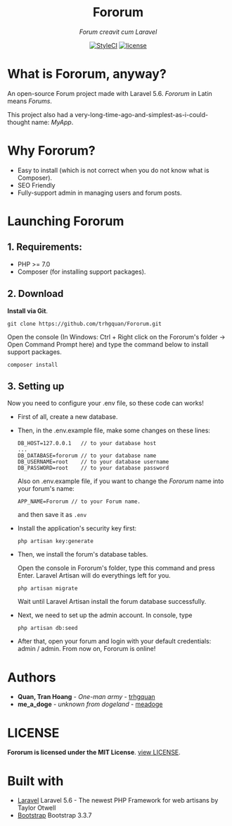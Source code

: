 <h1 align="center">Fororum</h1>
<p align="center">
  <i>Forum creavit cum Laravel</i>
</p>
<p align="center">
  <a href="https://github.styleci.io/repos/134251696"><img src="https://github.styleci.io/repos/134251696/shield?style=square" alt="StyleCI"></a>
  <a href="https://github.com/trhgquan/Fororum/blob/master/LICENSE"><img src="https://img.shields.io/badge/License-MIT-yellow.svg" alt="license"></a>
</p>

# What is Fororum, anyway?
An open-source Forum project made with Laravel 5.6. _Fororum_ in Latin means _Forums_.

This project also had a very-long-time-ago-and-simplest-as-i-could-thought name: _MyApp_.

# Why Fororum?
- Easy to install (which is not correct when you do not know what is Composer).
- SEO Friendly
- Fully-support admin in managing users and forum posts.

# Launching Fororum
## 1. Requirements:
- PHP >= 7.0
- Composer (for installing support packages).

## 2. Download
__Install via Git__.
```
git clone https://github.com/trhgquan/Fororum.git
```

Open the console (In Windows: Ctrl + Right click on the Fororum's folder -> Open Command Prompt here) and type the command below to install support packages.
```
composer install
```

## 3. Setting up

Now you need to configure your .env file, so these code can works!

- First of all, create a new database.

- Then, in the .env.example file, make some changes on these lines:

    ```
    DB_HOST=127.0.0.1   // to your database host
    ...
    DB_DATABASE=fororum // to your database name
    DB_USERNAME=root    // to your database username
    DB_PASSWORD=root    // to your database password
    ```

    Also on .env.example file, if you want to change the _Fororum_ name into your forum's name:

    ```
    APP_NAME=Fororum // to your Forum name.
    ```
    and then save it as `.env`

- Install the application's security key first:

    ```
    php artisan key:generate
    ```

- Then, we install the forum's database tables.

    Open the console in Fororum's folder, type this command and press Enter. Laravel Artisan will do everythings left for you.

    ```
    php artisan migrate
    ```

    Wait until Laravel Artisan install the forum database successfully.

- Next, we need to set up the admin account. In console, type

    ```
    php artisan db:seed
    ```

- After that, open your forum and login with your default credentials: admin / admin. From now on, Fororum is online!

# Authors
* **Quan, Tran Hoang** - *One-man army* - [trhgquan](https://github.com/trhgquan)
* **me_a_doge** - *unknown from dogeland* - [meadoge](https://github.com/meadoge)

# LICENSE
__Fororum is licensed under the MIT License__. [view LICENSE](https://github.com/trhgquan/Fororum/blob/master/LICENSE).

# Built with
* [Laravel](https://laravel.com) Laravel 5.6 - The newest PHP Framework for web artisans by Taylor Otwell
* [Bootstrap](https://getbootstrap.com) Bootstrap 3.3.7
